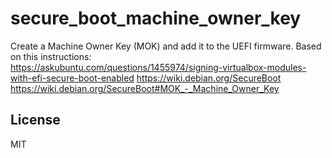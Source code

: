 secure_boot_machine_owner_key
=========

Create a Machine Owner Key (MOK) and add it to the UEFI firmware.
Based on this instructions:  
<https://askubuntu.com/questions/1455974/signing-virtualbox-modules-with-efi-secure-boot-enabled>
<https://wiki.debian.org/SecureBoot>
<https://wiki.debian.org/SecureBoot#MOK_-_Machine_Owner_Key>

License
-------

MIT
